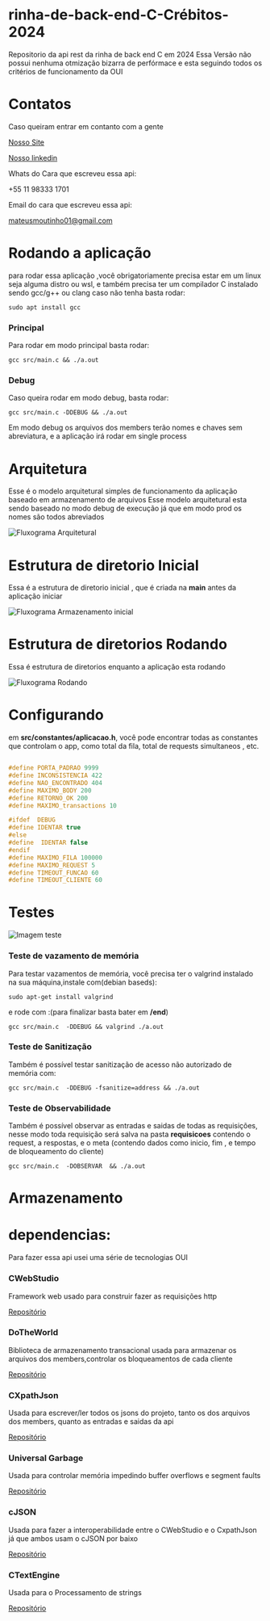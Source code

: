 # rinha-de-back-end-C-Crébitos-2024
Repositorio da api rest da rinha de back end C em 2024
Essa Versão não possui nenhuma otmização bizarra de perfórmace
e esta seguindo todos os critérios de funcionamento da OUI 

# Contatos

Caso queiram entrar em contanto com a gente

[Nosso Site](https://oui.tec.br/)

[Nosso linkedin](https://www.linkedin.com/company/oui-tecnologia/)

Whats do Cara que escreveu essa api:

+55 11 98333 1701

Email do cara que escreveu essa api:

mateusmoutinho01@gmail.com


# Rodando a aplicação 
para rodar essa aplicação ,você obrigatoriamente precisa estar em um linux
seja alguma distro ou wsl, e também precisa ter um compilador C instalado 
sendo gcc/g++ ou clang 
caso não tenha basta rodar: 
```shel
sudo apt install gcc
```


### Principal 
Para rodar em modo principal basta rodar:

```shel
gcc src/main.c && ./a.out 
```

### Debug 
Caso queira rodar em modo debug, basta rodar: 
```shel
gcc src/main.c -DDEBUG && ./a.out 
```
Em modo debug os arquivos dos members terão nomes e chaves sem abreviatura, e a aplicação irá rodar em single process

# Arquitetura 

Esse é o modelo arquitetural simples de funcionamento da aplicação
baseado em armazenamento de arquivos 
Esse modelo arquitetural esta sendo baseado no modo debug de execução
já que em modo prod os nomes são todos abreviados

![Fluxograma Arquitetural](/arquitetura/fotos/fluxo.png)

# Estrutura de diretorio Inicial

Essa é a estrutura de diretorio inicial , que é criada na **main** 
antes da aplicação iniciar 

![Fluxograma Armazenamento inicial](/arquitetura/fotos/armazenamento_inicial.png)

# Estrutura de diretorios Rodando

Essa é estrutura de diretorios enquanto a aplicação esta rodando

![Fluxograma Rodando](/arquitetura/fotos/rodando.png)

# Configurando
em **src/constantes/aplicacao.h**, você pode encontrar todas 
as constantes que controlam o app, como total da fila, total de requests 
simultaneos , etc.

```c

#define PORTA_PADRAO 9999
#define INCONSISTENCIA 422
#define NAO_ENCONTRADO 404
#define MAXIMO_BODY 200
#define RETORNO_OK 200
#define MAXIMO_transactions 10

#ifdef  DEBUG
#define IDENTAR true
#else
#define  IDENTAR false
#endif
#define MAXIMO_FILA 100000
#define MAXIMO_REQUEST 5
#define TIMEOUT_FUNCAO 60
#define TIMEOUT_CLIENTE 60
```
# Testes

![Imagem teste](/fotos_testes/1.png)
### Teste de vazamento de memória

Para testar vazamentos de memória, você precisa ter o valgrind instalado na sua máquina,instale com(debian baseds): 

```shel 
sudo apt-get install valgrind
```
e rode com :(para finalizar basta bater em **/end**)
```shel 
gcc src/main.c  -DDEBUG && valgrind ./a.out 
```
### Teste de Sanitização 
Também é possível testar sanitização de acesso não autorizado de memória com:

```shel
gcc src/main.c  -DDEBUG -fsanitize=address && ./a.out
```

### Teste de Observabilidade 

Também é possível observar as entradas e saidas de todas as requisições, nesse modo toda requisição será salva na pasta **requisicoes** contendo o request, a respostas, e o meta (contendo dados como inicio, fim , e tempo de bloqueamento do cliente)

```shel
gcc src/main.c  -DOBSERVAR  && ./a.out
```

# Armazenamento  




# dependencias:
 
Para fazer essa api usei uma série de tecnologias OUI

### CWebStudio
Framework web usado para construir fazer as requisições http

[Repositório](https://github.com/OUIsolutions/CWebStudio)

### DoTheWorld
Biblioteca de armazenamento transacional usada para armazenar os arquivos
dos members,controlar os bloqueamentos de cada cliente

[Repositório](https://github.com/OUIsolutions/DoTheWorld)

### CXpathJson 
Usada para escrever/ler todos os jsons do projeto, tanto os dos arquivos dos members, quanto as entradas e saidas da api 

[Repositório](https://github.com/OUIsolutions/cxpathjson)

### Universal Garbage
Usada para controlar memória impedindo buffer overflows e segment faults 

[Repositório](https://github.com/OUIsolutions/Universal-Garbage-Colector)

### cJSON 
Usada para fazer a interoperabilidade entre o CWebStudio e o CxpathJson 
já que ambos usam o cJSON por baixo 

[Repositório](https://github.com/DaveGamble/cJSON)

### CTextEngine 
Usada para o Processamento de strings 

[Repositório](https://github.com/OUIsolutions/CTextEngine)

